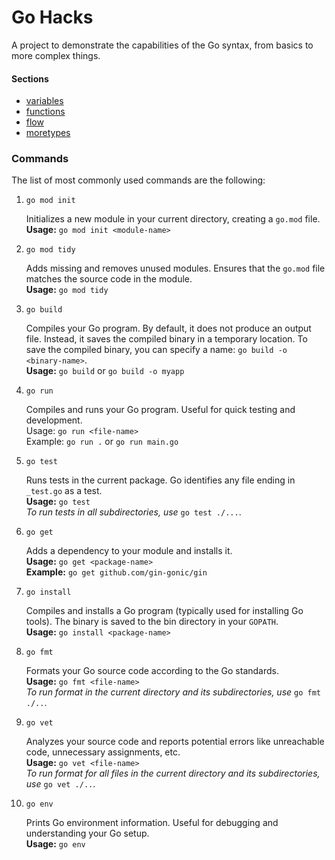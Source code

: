# Go Hacks

A project to demonstrate the capabilities of the Go syntax, from basics to more complex things.

#### Sections
* [variables](./sections/variables/variables.go)
* [functions](./sections/functions/functions.go)
* [flow](./sections/flow/flow.go)
* [moretypes](./sections/moretypes/moretypes.go)

### Commands

The list of most commonly used commands are the following:

1. `go mod init`

    Initializes a new module in your current directory, creating a `go.mod` file.<br/>
    __Usage:__ `go mod init <module-name>`<br/>

2. `go mod tidy`

    Adds missing and removes unused modules.
    Ensures that the `go.mod` file matches the source code in the module.<br/>
    __Usage:__ `go mod tidy`

3. `go build`

    Compiles your Go program.
    By default, it does not produce an output file. Instead, it saves the compiled binary in a temporary location.
    To save the compiled binary, you can specify a name: `go build -o <binary-name>`.<br/>
    __Usage:__ `go build` or `go build -o myapp`


4. `go run`

    Compiles and runs your Go program.
    Useful for quick testing and development.<br/>
    Usage: `go run <file-name>`<br/>
    Example: `go run .` or `go run main.go`

5. `go test`

    Runs tests in the current package.
    Go identifies any file ending in `_test.go` as a test.<br/>
    __Usage:__ `go test`<br/>
    _To run tests in all subdirectories, use_ `go test ./...`.

6. `go get`

    Adds a dependency to your module and installs it.<br/>
    __Usage:__ `go get <package-name>`<br/>
    __Example:__ `go get github.com/gin-gonic/gin`

7. `go install`

    Compiles and installs a Go program (typically used for installing Go tools).
    The binary is saved to the bin directory in your `GOPATH`.<br/>
    __Usage:__ `go install <package-name>`

8. `go fmt`

    Formats your Go source code according to the Go standards.<br/>
    __Usage:__ `go fmt <file-name>`<br/>
    _To run format in the current directory and its subdirectories, use_ `go fmt ./..`.

9. `go vet`

    Analyzes your source code and reports potential errors like unreachable code, unnecessary assignments, etc.<br/>
    __Usage:__ `go vet <file-name>`<br/>
    _To run format for all files in the current directory and its subdirectories, use_ `go vet ./..`.

10. `go env`

    Prints Go environment information.
    Useful for debugging and understanding your Go setup.<br/>
    __Usage:__ `go env`

